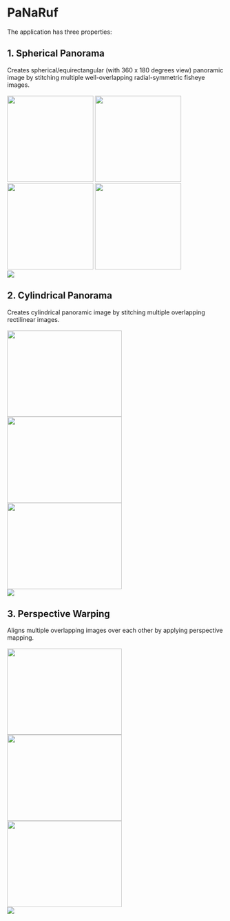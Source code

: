 # PaNaRuf
The application has three properties:


## 1. Spherical Panorama
  Creates spherical/equirectangular (with 360 x 180 degrees view) panoramic image by stitching multiple well-overlapping radial-symmetric fisheye images.<br />
<br />
  <img src="https://user-images.githubusercontent.com/25903137/85304345-edc8f980-b4ab-11ea-93f5-37b0be949f0c.png" width="200" height="200"/>
  <img src="https://user-images.githubusercontent.com/25903137/85304311-e4d82800-b4ab-11ea-93fb-4374b6c27e24.png" width="200" height="200"/>
  <img src="https://user-images.githubusercontent.com/25903137/85304323-e7d31880-b4ab-11ea-95a7-c44007b6be33.png" width="200" height="200"/>
  <img src="https://user-images.githubusercontent.com/25903137/85304332-eace0900-b4ab-11ea-9557-0a2fc4776a26.png" width="200" height="200"/>
  <br />
  <img src="https://user-images.githubusercontent.com/25903137/85305120-ea823d80-b4ac-11ea-9e17-530e114d5b9c.png"/>

## 2. Cylindrical Panorama
   Creates cylindrical panoramic image by stitching multiple overlapping rectilinear images.<br />
<br />
  <img src="https://user-images.githubusercontent.com/25903137/85307405-29fe5900-b4b0-11ea-8df6-395fe50e018d.jpg" width="266" height="200"/>
  <img src="https://user-images.githubusercontent.com/25903137/85307402-28cd2c00-b4b0-11ea-9e63-47b9d3c4077b.jpg" width="266" height="200"/>
  <img src="https://user-images.githubusercontent.com/25903137/85307404-2965c280-b4b0-11ea-9767-07090914cd88.jpg" width="266" height="200"/>
  <br />
  <img src="https://user-images.githubusercontent.com/25903137/85307480-413d4680-b4b0-11ea-83e2-7e3f727e4bce.png"/>
  
  ## 3. Perspective Warping
   Aligns multiple overlapping images over each other by applying perspective mapping.<br />
<br />
  <img src="https://user-images.githubusercontent.com/25903137/85308754-e4db2680-b4b1-11ea-970b-93f4f486046e.jpg" width="266" height="200"/>
  <img src="https://user-images.githubusercontent.com/25903137/85308757-e573bd00-b4b1-11ea-98b9-29f9b2242de9.jpg" width="266" height="200"/>
  <img src="https://user-images.githubusercontent.com/25903137/85308760-e60c5380-b4b1-11ea-9d26-e3aaecd99963.jpg" width="266" height="200"/>
  <br />
  <img src="https://user-images.githubusercontent.com/25903137/85308929-266bd180-b4b2-11ea-8345-98e3b6cd9d90.png"/>  
  

